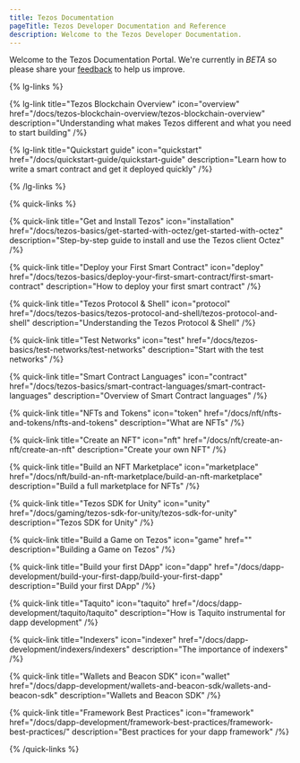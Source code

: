 ```yaml
---
title: Tezos Documentation
pageTitle: Tezos Developer Documentation and Reference
description: Welcome to the Tezos Developer Documentation. 
---
```

Welcome to the Tezos Documentation Portal. We're currently in _BETA_ so please share your [feedback](#) to help us improve.

{% lg-links %}

{% lg-link title="Tezos Blockchain Overview" icon="overview" href="/docs/tezos-blockchain-overview/tezos-blockchain-overview" description="Understanding what makes Tezos different and what you need to start building" /%}

{% lg-link title="Quickstart guide" icon="quickstart" href="/docs/quickstart-guide/quickstart-guide" description="Learn how to write a smart contract and get it deployed quickly" /%}

{% /lg-links %}

{% quick-links %}

{% quick-link title="Get and Install Tezos" icon="installation" href="/docs/tezos-basics/get-started-with-octez/get-started-with-octez" description="Step-by-step guide to install and use the Tezos client Octez" /%}

{% quick-link title="Deploy your First Smart Contract" icon="deploy" href="/docs/tezos-basics/deploy-your-first-smart-contract/first-smart-contract" description="How to deploy your first smart contract" /%}

{% quick-link title="Tezos Protocol & Shell" icon="protocol" href="/docs/tezos-basics/tezos-protocol-and-shell/tezos-protocol-and-shell" description="Understanding the Tezos Protocol & Shell" /%}

{% quick-link title="Test Networks" icon="test" href="/docs/tezos-basics/test-networks/test-networks" description="Start with the test networks" /%}

{% quick-link title="Smart Contract Languages" icon="contract" href="/docs/tezos-basics/smart-contract-languages/smart-contract-languages" description="Overview of Smart Contract languages" /%}

{% quick-link title="NFTs and Tokens" icon="token" href="/docs/nft/nfts-and-tokens/nfts-and-tokens" description="What are NFTs" /%}

{% quick-link title="Create an NFT" icon="nft" href="/docs/nft/create-an-nft/create-an-nft" description="Create your own NFT" /%}

{% quick-link title="Build an NFT Marketplace" icon="marketplace" href="/docs/nft/build-an-nft-marketplace/build-an-nft-marketplace" description="Build a full marketplace for NFTs" /%}

{% quick-link title="Tezos SDK for Unity" icon="unity" href="/docs/gaming/tezos-sdk-for-unity/tezos-sdk-for-unity" description="Tezos SDK for Unity" /%}

{% quick-link title="Build a Game on Tezos" icon="game" href="" description="Building a Game on Tezos" /%}

{% quick-link title="Build your first DApp" icon="dapp" href="/docs/dapp-development/build-your-first-dapp/build-your-first-dapp" description="Build your first DApp" /%}

{% quick-link title="Taquito" icon="taquito" href="/docs/dapp-development/taquito/taquito" description="How is Taquito instrumental for dapp development" /%}

{% quick-link title="Indexers" icon="indexer" href="/docs/dapp-development/indexers/indexers" description="The importance of indexers" /%}

{% quick-link title="Wallets and Beacon SDK" icon="wallet" href="/docs/dapp-development/wallets-and-beacon-sdk/wallets-and-beacon-sdk" description="Wallets and Beacon SDK" /%}

{% quick-link title="Framework Best Practices" icon="framework" href="/docs/dapp-development/framework-best-practices/framework-best-practices/" description="Best practices for your dapp framework" /%}

{% /quick-links %}
